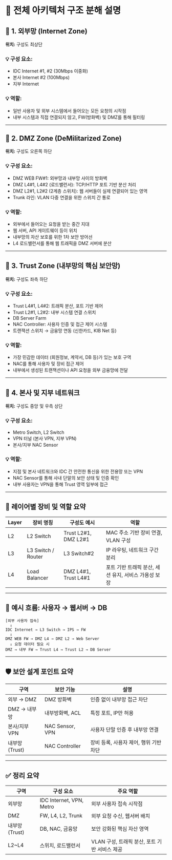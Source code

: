 
# 🧭 전체 아키텍처 구조 분해 설명

## 📌 1. 외부망 (Internet Zone)
**위치:** 구성도 최상단

### 💡 구성 요소:
- IDC Internet #1, #2 (30Mbps 이중화)
- 본사 Internet #2 (100Mbps)
- 지부 Internet

### 💡 역할:
- 일반 사용자 및 외부 시스템에서 들어오는 모든 요청의 시작점
- 내부 시스템과 직접 연결되지 않고, FW(방화벽) 및 DMZ를 통해 필터링

---

## 📌 2. DMZ Zone (DeMilitarized Zone)
**위치:** 구성도 오른쪽 하단

### 💡 구성 요소:
- DMZ WEB FW#1: 외부망과 내부망 사이의 방화벽
- DMZ L4#1, L4#2 (로드밸런서): TCP/HTTP 포트 기반 분산 처리
- DMZ L2#1, L2#2 (2계층 스위치): 웹 서버들이 실제 연결되어 있는 영역
- Trunk 라인: VLAN 다중 연결을 위한 스위치 간 통로

### 💡 역할:
- 외부에서 들어오는 요청을 받는 중간 지대
- 웹 서버, API 게이트웨이 등이 위치
- 내부망의 자산 보호를 위한 1차 보안 방어선
- L4 로드밸런서를 통해 웹 트래픽을 DMZ 서버에 분산

---

## 📌 3. Trust Zone (내부망의 핵심 보안망)
**위치:** 구성도 좌측 하단

### 💡 구성 요소:
- Trust L4#1, L4#2: 트래픽 분산, 포트 기반 제어
- Trust L2#1, L2#2: 내부 시스템 연결 스위치
- DB Server Farm
- NAC Controller: 사용자 인증 및 접근 제어 시스템
- 트랜잭션 스위치 → 금융망 연동 (신한카드, KIB Net 등)

### 💡 역할:
- 가장 민감한 데이터 (회원정보, 계약서, DB 등)가 있는 보호 구역
- NAC를 통해 사용자 및 장비 접근 제어
- 내부에서 생성된 트랜잭션이나 API 요청을 외부 금융망에 전달

---

## 📌 4. 본사 및 지부 네트워크
**위치:** 구성도 중앙 및 우측 상단

### 💡 구성 요소:
- Metro Switch, L2 Switch
- VPN 터널 (본사 VPN, 지부 VPN)
- 본사/지부 NAC Sensor

### 💡 역할:
- 지점 및 본사 네트워크와 IDC 간 안전한 통신을 위한 전용망 또는 VPN
- NAC Sensor를 통해 사내 단말의 보안 상태 및 인증 확인
- 내부 사용자는 VPN을 통해 Trust 영역 일부에 접근

---

## 🧱 레이어별 장비 및 역할 요약

| Layer | 장비 명칭 | 구성도 예시 | 역할 |
|-------|------------|--------------------|------------------------------|
| L2    | L2 Switch  | Trust L2#1, DMZ L2#1 | MAC 주소 기반 장비 연결, VLAN 구성 |
| L3    | L3 Switch / Router | L3 Switch#2 | IP 라우팅, 네트워크 구간 분리 |
| L4    | Load Balancer | DMZ L4#1, Trust L4#1 | 포트 기반 트래픽 분산, 세션 유지, 서비스 가용성 보장 |

---

## 🔄 예시 흐름: 사용자 → 웹서버 → DB

```
[외부 사용자 접속]
  ↓
IDC Internet → L3 Switch → IPS → FW
  ↓
DMZ WEB FW → DMZ L4 → DMZ L2 → Web Server
  ↓ 요청 데이터 필요 시
DMZ → 내부 FW → Trust L4 → Trust L2 → DB Server
```

---

## 🛡️ 보안 설계 포인트 요약

| 구역         | 보안 기능           | 설명                                     |
|--------------|----------------------|------------------------------------------|
| 외부 → DMZ   | DMZ 방화벽           | 인증 없이 내부망 접근 차단               |
| DMZ → 내부망 | 내부방화벽, ACL      | 특정 포트, IP만 허용                     |
| 본사/지부 VPN | NAC Sensor, VPN      | 사용자 단말 인증 후 내부망 연결          |
| 내부망 (Trust) | NAC Controller       | 장비 등록, 사용자 제어, 행위 기반 차단   |

---

## ✅ 정리 요약

| 구역     | 구성 요소               | 주요 역할                      |
|----------|------------------------|--------------------------------|
| 외부망   | IDC Internet, VPN, Metro | 외부 사용자 접속 시작점       |
| DMZ      | FW, L4, L2, Trunk       | 외부 요청 수신, 웹서버 배치   |
| 내부망 (Trust) | DB, NAC, 금융망         | 보안 강화된 핵심 자산 영역     |
| L2~L4    | 스위치, 로드밸런서     | VLAN 구성, 트래픽 분산, 포트 기반 서비스 제공 |
